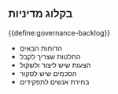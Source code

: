 ## בקלוג מדיניות

{{define:governance-backlog}}

- הדוחות הבאים
- החלטות שצריך לקבל
- הצעות שיש ליצור ולשקול
- הסכמים שיש לסקור
- בחירת אנשים לתפקידים